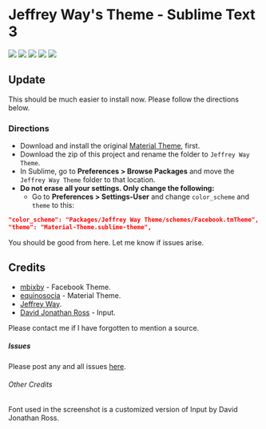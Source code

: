 # Jeffrey Way's Theme - Sublime Text 3

<img src="http://cl.ly/401e2S2y023I/download/Screen%20Shot%202017-02-11%20at%203.31.11%20AM.png" />

<img src="https://s3.amazonaws.com/f.cl.ly/items/3y211z3l0l3T2Y0p1i2L/Screen%20Shot%202016-04-23%20at%202.49.26%20PM.png" />

<img src="https://s3.amazonaws.com/f.cl.ly/items/0u273t043b3N1f2B1J3R/Screen%20Shot%202016-04-23%20at%202.56.39%20PM.png" />

<img src="https://s3.amazonaws.com/f.cl.ly/items/0B122z1j0a2G1w3R2t1z/Screen%20Shot%202016-04-23%20at%202.56.12%20PM.png" />

<img src="https://s3.amazonaws.com/f.cl.ly/items/0C0n0J030s0y3p1G452x/Screen%20Shot%202016-04-23%20at%202.57.25%20PM.png" />

## Update
This should be much easier to install now. Please follow the directions below.

### Directions
+ Download and install the original [Material Theme](http://equinusocio.github.io/material-theme/), first.
+ Download the zip of this project and rename the folder to `Jeffrey Way Theme`.
+ In Sublime, go to **Preferences > Browse Packages** and move the `Jeffrey Way Theme` folder to that location.
+ **Do not erase all your settings. Only change the following:** 
	- Go to **Preferences > Settings-User** and change `color_scheme` and `theme` to this: 

```json
"color_scheme": "Packages/Jeffrey Way Theme/schemes/Facebook.tmTheme",
"theme": "Material-Theme.sublime-theme",
```

You should be good from here. Let me know if issues arise.

## Credits
+ [mbixby](https://github.com/mbixby/facebook-color-scheme) - Facebook Theme.
+ [equinosocia](http://equinusocio.github.io/material-theme/) - Material Theme.
+ [Jeffrey Way](https://github.com/JeffreyWay).
+ [David Jonathan Ross](http://www.djr.com/typefaces/Input) - Input.

Please contact me if I have forgotten to mention a source.

##### Issues
Please post any and all issues [here](https://github.com/christopherburton/Jeffrey-Way-Theme/issues).

###### Other Credits
Font used in the screenshot is a customized version of Input by David Jonathan Ross.
